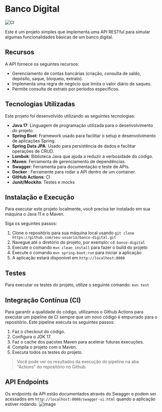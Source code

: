 # Banco Digital
![CI](https://github.com/carloshendvpm/online-bank/actions/workflows/CI.yml/badge.svg)

Este é um projeto simples que implementa uma API RESTful para simular algumas funcionalidades básicas de um banco digital. 

## Recursos

A API fornece os seguintes recursos:

- Gerenciamento de contas bancárias (criação, consulta de saldo, depósito, saque, bloqueio, extrato).
- Implementa uma regra de negócio que limita o valor diário de saques.
- Permite consulta de extrato por períodos específicos.

## Tecnologias Utilizadas

Este projeto foi desenvolvido utilizando as seguintes tecnologias:

- **Java 17**: Linguagem de programação utilizada para o desenvolvimento do projeto.
- **Spring Boot**: Framework usado para facilitar o setup e desenvolvimento de aplicações Spring.
- **Spring Data JPA**: Usado para persistência de dados e facilitar operações de CRUD.
- **Lombok**: Biblioteca Java que ajuda a reduzir a verbosidade do código.
- **Maven**: Ferramenta de gerenciamento de dependências.
- **Swagger**: Ferramenta para documentação e teste de APIs.
- **Docker** : Ferramente para rodar a API dentro de um container.
- **GitHub Actions**: CI
- **Junit/Mockito**: Testes e mocks

## Instalação e Execução

Para executar este projeto localmente, você precisa ter instalado em sua máquina o Java 11 e o Maven.

Siga os seguintes passos:

1. Clone o repositório para sua máquina local usando `git clone https://github.com/seu-usuario/banco-digital.git`
2. Navegue até o diretório do projeto, por exemplo: `cd banco-digital`
3. Execute o comando `mvn clean install` para fazer o build do projeto
4. Execute o comando `mvn spring-boot:run` para iniciar a aplicação
5. A aplicação estará disponível em `http://localhost:8080`

## Testes
Para executar os testes do projeto, utilize o seguinte comando: `mvn test`

## Integração Contínua (CI)
Para garantir a qualidade do código, utilizamos o Github Actions para executar um pipeline de CI sempre que um novo código é empurrado para o repositório. Este pipeline executa os seguintes passos:
1. Faz o checkout do código.
2. Configura o JDK 17.
3. Faz o cache dos pacotes Maven para acelerar futuras execuções.
4. Compila o projeto com o Maven.
5. Executa todos os testes do projeto.
   
> Você pode ver os resultados da execução do pipeline na aba "Actions" do repositório no Github.

## API Endpoints

Os endpoints da API estão documentados através do Swagger e podem ser acessados em `http://localhost:8080/swagger-ui.html` quando a aplicação estiver rodando.
![image](https://github.com/carloshendvpm/online-bank/assets/80500801/703322aa-5a28-4fc2-b5dc-d755cf84500c)



